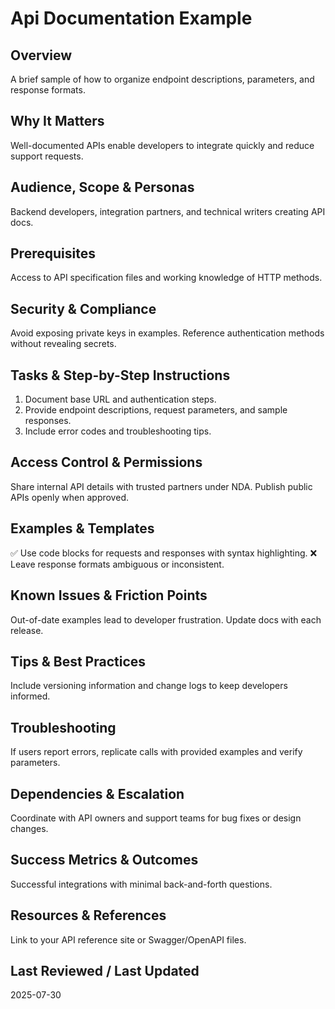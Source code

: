 # Api Documentation Example

## Overview
A brief sample of how to organize endpoint descriptions, parameters, and response formats.

## Why It Matters
Well-documented APIs enable developers to integrate quickly and reduce support requests.

## Audience, Scope & Personas
Backend developers, integration partners, and technical writers creating API docs.

## Prerequisites
Access to API specification files and working knowledge of HTTP methods.

## Security & Compliance
Avoid exposing private keys in examples. Reference authentication methods without revealing secrets.

## Tasks & Step-by-Step Instructions
1. Document base URL and authentication steps.
2. Provide endpoint descriptions, request parameters, and sample responses.
3. Include error codes and troubleshooting tips.

## Access Control & Permissions
Share internal API details with trusted partners under NDA. Publish public APIs openly when approved.

## Examples & Templates
✅ Use code blocks for requests and responses with syntax highlighting.
❌ Leave response formats ambiguous or inconsistent.

## Known Issues & Friction Points
Out-of-date examples lead to developer frustration. Update docs with each release.

## Tips & Best Practices
Include versioning information and change logs to keep developers informed.

## Troubleshooting
If users report errors, replicate calls with provided examples and verify parameters.

## Dependencies & Escalation
Coordinate with API owners and support teams for bug fixes or design changes.

## Success Metrics & Outcomes
Successful integrations with minimal back-and-forth questions.

## Resources & References
Link to your API reference site or Swagger/OpenAPI files.

## Last Reviewed / Last Updated
2025-07-30
